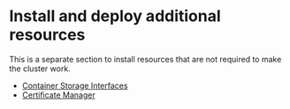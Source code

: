 # Install and deploy additional resources

This is a separate section to install resources that are not required to make the cluster work.

* [Container Storage Interfaces](container-storage-interfaces.md)
* [Certificate Manager](cert-manager.md)
